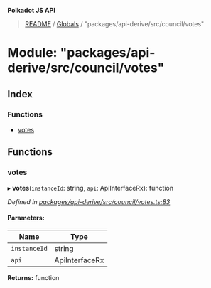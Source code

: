 **Polkadot JS API**

> [README](../README.md) / [Globals](../globals.md) / "packages/api-derive/src/council/votes"

# Module: "packages/api-derive/src/council/votes"

## Index

### Functions

* [votes](_packages_api_derive_src_council_votes_.md#votes)

## Functions

### votes

▸ **votes**(`instanceId`: string, `api`: ApiInterfaceRx): function

*Defined in [packages/api-derive/src/council/votes.ts:83](https://github.com/polkadot-js/api/blob/c6bc664f8/packages/api-derive/src/council/votes.ts#L83)*

#### Parameters:

Name | Type |
------ | ------ |
`instanceId` | string |
`api` | ApiInterfaceRx |

**Returns:** function
